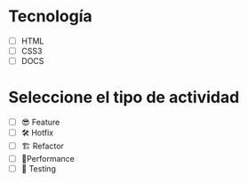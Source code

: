 
# Tecnología
- [ ] HTML
- [ ] CSS3
- [ ] DOCS

# Seleccione el tipo de actividad
- [ ] 😎 Feature
- [ ] 🛠️ Hotfix
- [ ] 🏗️ Refactor
- [ ] 🎉Performance
- [ ] 📝 Testing
